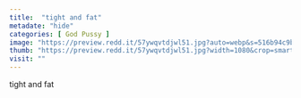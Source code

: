 ```yaml
---
title:  "tight and fat"
metadate: "hide"
categories: [ God Pussy ]
image: "https://preview.redd.it/57ywqvtdjwl51.jpg?auto=webp&s=516b94c9b3b98759d5450aa6ce6ff1285d48cd02"
thumb: "https://preview.redd.it/57ywqvtdjwl51.jpg?width=1080&crop=smart&auto=webp&s=18cf3740f08abfc30f706937ef03afd854545d03"
visit: ""
---
```

tight and fat
